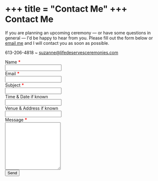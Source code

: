 +++
title = "Contact Me"
+++
Contact Me
==========

If you are planning an upcoming ceremony — or have some questions in general — I'd be happy to hear from you. Please fill out the form below or [email me](mailto:suzanne@lifedeservesceremonies.com?subject=LDC%20inquiry) and I will contact you as soon as possible.

613-206-4818 ~ [suzanne@lifedeservesceremonies.com](mailto:suzanne@lifedeservesceremonies.com)

<form action="https://formspree.io/f/xjkyeezy" autocomplete="off" method="post">
    <div class="field text">
        <div class="label"><label for="name">Name <strong style="color:red">*</strong></label></div>
        <input id="name" name="name" type="text" value="" />
    </div>
    <div class="field text">
        <div class="label"><label for="email">Email <strong style="color:red">*</strong></label></div>
        <input id="email" name="email" type="text" value="" />
    </div>
    <div class="field text">
        <div class="label"><label for="subject">Subject <strong style="color:red">*</strong></label></div>
        <input id="subject" name="subject" type="text" value="" />
    </div>
    <div class="field text">
        <div class="label"><label for="date">Time &amp; Date if known</label></div>
        <input id="p01-contact1_field3" name="p01-contact_fields[3]" type="text" value="" />
    </div>
    <div class="field text">
        <div class="label"><label for="venue">Venue &amp; Address if known</label></div>
        <input id="venue" name="venue" type="text" value="" />
    </div>
    <div class="field textarea">
        <input type="text" name="_gotcha" style="display:none" />
        <div class="label"><label for="message">Message <strong style="color:red">*</strong></label></div>
        <textarea id="message" rows="10" name="message"></textarea>
    </div>
    <div>
        <input class="submit" type="submit" value="Send" />
    </div>
</form>